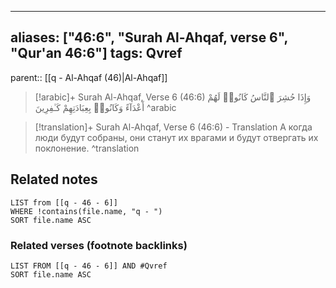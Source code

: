 
---
aliases: ["46:6", "Surah Al-Ahqaf, verse 6", "Qur'an 46:6"]
tags: Qvref
---

parent:: [[q - Al-Ahqaf (46)|Al-Ahqaf]]

> [!arabic]+ Surah Al-Ahqaf, Verse 6 (46:6)
> <span class="quran-arabic">وَإِذَا حُشِرَ ٱلنَّاسُ كَانُوا۟ لَهُمْ أَعْدَآءً وَكَانُوا۟ بِعِبَادَتِهِمْ كَـٰفِرِينَ</span>
^arabic

> [!translation]+ Surah Al-Ahqaf, Verse 6 (46:6) - Translation
> А когда люди будут собраны, они станут их врагами и будут отвергать их поклонение.
^translation



## Related notes
```dataview
LIST from [[q - 46 - 6]]
WHERE !contains(file.name, "q - ")
SORT file.name ASC
```

### Related verses (footnote backlinks)
```dataview
LIST FROM [[q - 46 - 6]] AND #Qvref
SORT file.name ASC
```

